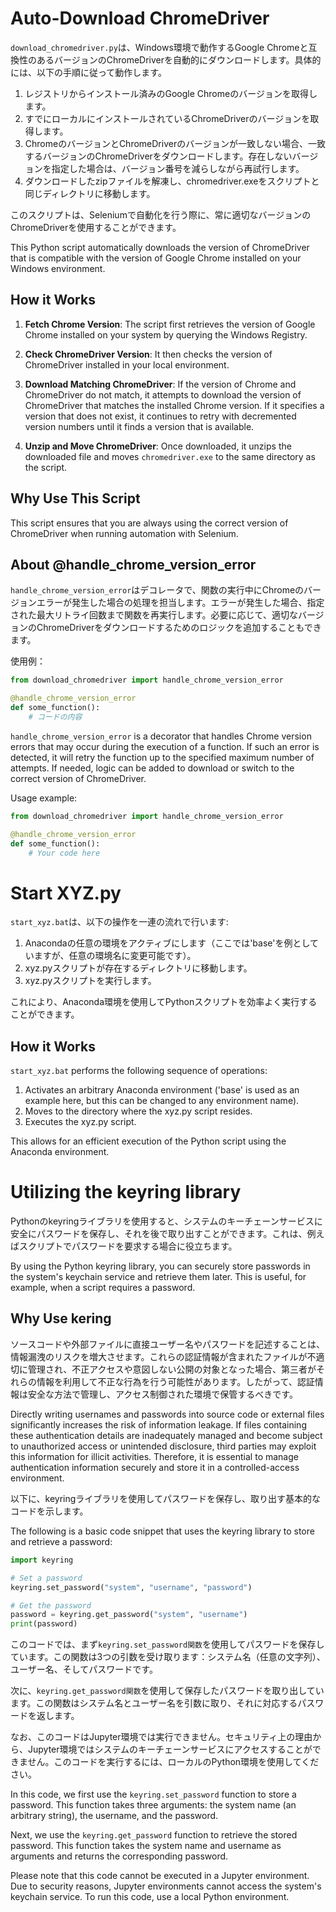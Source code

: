 # Auto-Download ChromeDriver

`download_chromedriver.py`は、Windows環境で動作するGoogle Chromeと互換性のあるバージョンのChromeDriverを自動的にダウンロードします。具体的には、以下の手順に従って動作します。

1. レジストリからインストール済みのGoogle Chromeのバージョンを取得します。
2. すでにローカルにインストールされているChromeDriverのバージョンを取得します。
3. ChromeのバージョンとChromeDriverのバージョンが一致しない場合、一致するバージョンのChromeDriverをダウンロードします。存在しないバージョンを指定した場合は、バージョン番号を減らしながら再試行します。
4. ダウンロードしたzipファイルを解凍し、chromedriver.exeをスクリプトと同じディレクトリに移動します。

このスクリプトは、Seleniumで自動化を行う際に、常に適切なバージョンのChromeDriverを使用することができます。

This Python script automatically downloads the version of ChromeDriver that is compatible with the version of Google Chrome installed on your Windows environment.

## How it Works

1. **Fetch Chrome Version**: The script first retrieves the version of Google Chrome installed on your system by querying the Windows Registry.

2. **Check ChromeDriver Version**: It then checks the version of ChromeDriver installed in your local environment.

3. **Download Matching ChromeDriver**: If the version of Chrome and ChromeDriver do not match, it attempts to download the version of ChromeDriver that matches the installed Chrome version. If it specifies a version that does not exist, it continues to retry with decremented version numbers until it finds a version that is available.

4. **Unzip and Move ChromeDriver**: Once downloaded, it unzips the downloaded file and moves `chromedriver.exe` to the same directory as the script.

## Why Use This Script

This script ensures that you are always using the correct version of ChromeDriver when running automation with Selenium.

## About @handle_chrome_version_error

`handle_chrome_version_error`はデコレータで、関数の実行中にChromeのバージョンエラーが発生した場合の処理を担当します。エラーが発生した場合、指定された最大リトライ回数まで関数を再実行します。必要に応じて、適切なバージョンのChromeDriverをダウンロードするためのロジックを追加することもできます。

使用例：
```python
from download_chromedriver import handle_chrome_version_error

@handle_chrome_version_error
def some_function():
    # コードの内容
```

`handle_chrome_version_error` is a decorator that handles Chrome version errors that may occur during the execution of a function. If such an error is detected, it will retry the function up to the specified maximum number of attempts. If needed, logic can be added to download or switch to the correct version of ChromeDriver.

Usage example:
```python
from download_chromedriver import handle_chrome_version_error

@handle_chrome_version_error
def some_function():
    # Your code here
```

# Start XYZ.py

`start_xyz.bat`は、以下の操作を一連の流れで行います:

1. Anacondaの任意の環境をアクティブにします（ここでは'base'を例としていますが、任意の環境名に変更可能です）。
2. xyz.pyスクリプトが存在するディレクトリに移動します。
3. xyz.pyスクリプトを実行します。

これにより、Anaconda環境を使用してPythonスクリプトを効率よく実行することができます。


## How it Works

`start_xyz.bat` performs the following sequence of operations:

1. Activates an arbitrary Anaconda environment ('base' is used as an example here, but this can be changed to any environment name).
2. Moves to the directory where the xyz.py script resides.
3. Executes the xyz.py script.

This allows for an efficient execution of the Python script using the Anaconda environment.

# Utilizing the keyring library

Pythonのkeyringライブラリを使用すると、システムのキーチェーンサービスに安全にパスワードを保存し、それを後で取り出すことができます。これは、例えばスクリプトでパスワードを要求する場合に役立ちます。

By using the Python keyring library, you can securely store passwords in the system's keychain service and retrieve them later. This is useful, for example, when a script requires a password.

## Why Use kering

ソースコードや外部ファイルに直接ユーザー名やパスワードを記述することは、情報漏洩のリスクを増大させます。これらの認証情報が含まれたファイルが不適切に管理され、不正アクセスや意図しない公開の対象となった場合、第三者がそれらの情報を利用して不正な行為を行う可能性があります。したがって、認証情報は安全な方法で管理し、アクセス制御された環境で保管するべきです。

Directly writing usernames and passwords into source code or external files significantly increases the risk of information leakage. If files containing these authentication details are inadequately managed and become subject to unauthorized access or unintended disclosure, third parties may exploit this information for illicit activities. Therefore, it is essential to manage authentication information securely and store it in a controlled-access environment.

以下に、keyringライブラリを使用してパスワードを保存し、取り出す基本的なコードを示します。

The following is a basic code snippet that uses the keyring library to store and retrieve a password:

``` python
import keyring

# Set a password
keyring.set_password("system", "username", "password")

# Get the password
password = keyring.get_password("system", "username")
print(password)
```

このコードでは、まず`keyring.set_password関数`を使用してパスワードを保存しています。この関数は3つの引数を受け取ります：システム名（任意の文字列）、ユーザー名、そしてパスワードです。

次に、`keyring.get_password関数`を使用して保存したパスワードを取り出しています。この関数はシステム名とユーザー名を引数に取り、それに対応するパスワードを返します。

なお、このコードはJupyter環境では実行できません。セキュリティ上の理由から、Jupyter環境ではシステムのキーチェーンサービスにアクセスすることができません。このコードを実行するには、ローカルのPython環境を使用してください。

In this code, we first use the `keyring.set_password` function to store a password. This function takes three arguments: the system name (an arbitrary string), the username, and the password.

Next, we use the `keyring.get_password` function to retrieve the stored password. This function takes the system name and username as arguments and returns the corresponding password.

Please note that this code cannot be executed in a Jupyter environment. Due to security reasons, Jupyter environments cannot access the system's keychain service. To run this code, use a local Python environment.